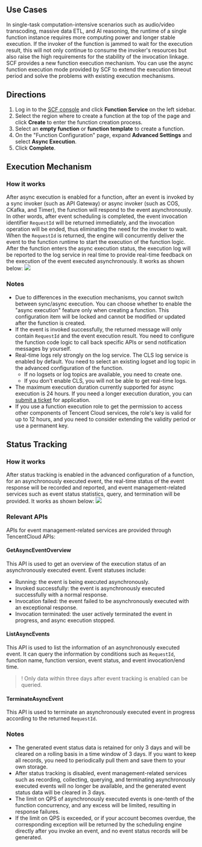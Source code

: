## Use Cases

In single-task computation-intensive scenarios such as audio/video transcoding, massive data ETL, and AI reasoning, the runtime of a single function instance requires more computing power and longer stable execution. If the invoker of the function is jammed to wait for the execution result, this will not only continue to consume the invoker's resources but also raise the high requirements for the stability of the invocation linkage.
SCF provides a new function execution mechanism. You can use the async function execution mode provided by SCF to extend the execution timeout period and solve the problems with existing execution mechanisms.

## Directions
1. Log in to the [SCF console](https://console.cloud.tencent.com/scf/list?rid=16&ns=default) and click **Function Service** on the left sidebar.
2. Select the region where to create a function at the top of the page and click **Create** to enter the function creation process.
3. Select an **empty function** or **function template** to create a function.
4. On the "Function Configuration" page, expand **Advanced Settings** and select **Async Execution**.
5. Click **Complete**.




## Execution Mechanism

### How it works

After async execution is enabled for a function, after an event is invoked by a sync invoker (such as API Gateway) or async invoker (such as COS, CKafka, and Timer), the function will respond to the event asynchronously.
In other words, after event scheduling is completed, the event invocation identifier `RequestId` will be returned immediately, and the invocation operation will be ended, thus eliminating the need for the invoker to wait. When the `RequestId` is returned, the engine will concurrently deliver the event to the function runtime to start the execution of the function logic. After the function enters the async execution status, the execution log will be reported to the log service in real time to provide real-time feedback on the execution of the event executed asynchronously. It works as shown below:
![](https://main.qcloudimg.com/raw/8d22b6fdda30bfab2b67f1b4955b9822.png)

### Notes

- Due to differences in the execution mechanisms, you cannot switch between sync/async execution. You can choose whether to enable the "async execution" feature only when creating a function. This configuration item will be locked and cannot be modified or updated after the function is created.
- If the event is invoked successfully, the returned message will only contain `RequestId` and the event execution result. You need to configure the function code logic to call back specific APIs or send notification messages by yourself.
- Real-time logs rely strongly on the log service. The CLS log service is enabled by default. You need to select an existing logset and log topic in the advanced configuration of the function.
  - If no logsets or log topics are available, you need to create one.
  - If you don't enable CLS, you will not be able to get real-time logs.
- The maximum execution duration currently supported for async execution is 24 hours. If you need a longer execution duration, you can [submit a ticket](https://console.cloud.tencent.com/workorder/category) for application.
- If you use a function execution role to get the permission to access other components of Tencent Cloud services, the role's key is valid for up to 12 hours, and you need to consider extending the validity period or use a permanent key.

## Status Tracking

### How it works

After status tracking is enabled in the advanced configuration of a function, for an asynchronously executed event, the real-time status of the event response will be recorded and reported, and event management-related services such as event status statistics, query, and termination will be provided. It works as shown below:
![](https://main.qcloudimg.com/raw/fd4a61d180c6c7744999abaa842dab5d.png)

### Relevant APIs

APIs for event management-related services are provided through TencentCloud APIs:

#### GetAsyncEventOverview
This API is used to get an overview of the execution status of an asynchronously executed event. Event statuses include:

- Running: the event is being executed asynchronously.
- Invoked successfully: the event is asynchronously executed successfully with a normal response.
- Invocation failed: the event failed to be asynchronously executed with an exceptional response.
- Invocation terminated: the user actively terminated the event in progress, and async execution stopped.

#### ListAsyncEvents
This API is used to list the information of an asynchronously executed event. It can query the information by conditions such as `RequestId`, function name, function version, event status, and event invocation/end time.
>! Only data within three days after event tracking is enabled can be queried.


#### TerminateAsyncEvent
This API is used to terminate an asynchronously executed event in progress according to the returned `RequestId`.






### Notes

- The generated event status data is retained for only 3 days and will be cleared on a rolling basis in a time window of 3 days. If you want to keep all records, you need to periodically pull them and save them to your own storage.
- After status tracking is disabled, event management-related services such as recording, collecting, querying, and terminating asynchronously executed events will no longer be available, and the generated event status data will be cleared in 3 days.
- The limit on QPS of asynchronously executed events is one-tenth of the function concurrency, and any excess will be limited, resulting in response failures.
- If the limit on QPS is exceeded, or if your account becomes overdue, the corresponding exception will be returned by the scheduling engine directly after you invoke an event, and no event status records will be generated.


